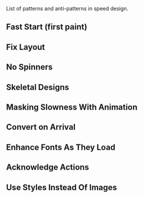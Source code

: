 List of patterns and anti-patterns in speed design.

## Fast Start (first paint)
## Fix Layout
## No Spinners
## Skeletal Designs
## Masking Slowness With Animation
## Convert on Arrival
## Enhance Fonts As They Load
## Acknowledge Actions
## Use Styles Instead Of Images
